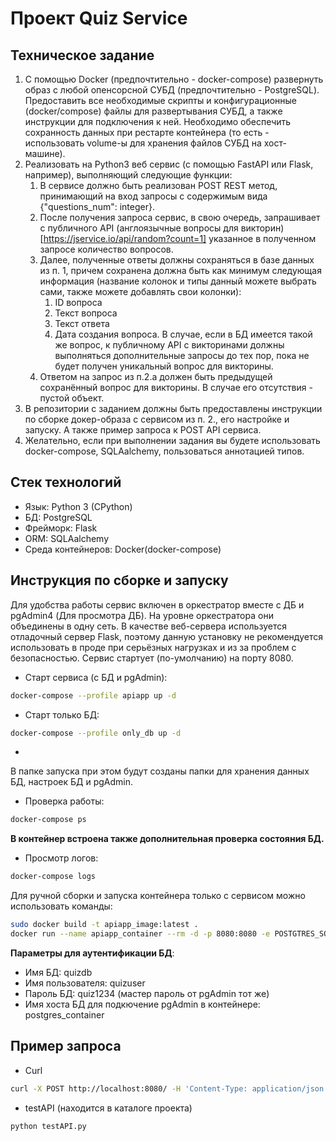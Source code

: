 # Проект Quiz Service

## Техническое задание

1. С помощью Docker (предпочтительно - docker-compose) развернуть образ с любой опенсорсной СУБД (предпочтительно - PostgreSQL). Предоставить все необходимые скрипты и конфигурационные (docker/compose) файлы для развертывания СУБД, а также инструкции для подключения к ней. Необходимо обеспечить сохранность данных при рестарте контейнера (то есть - использовать volume-ы для хранения файлов СУБД на хост-машине).
2. Реализовать на Python3 веб сервис (с помощью FastAPI или Flask, например), выполняющий следующие функции:
   1. В сервисе должно быть реализован POST REST метод, принимающий на вход запросы с содержимым вида {"questions_num": integer}.
   2. После получения запроса сервис, в свою очередь, запрашивает с публичного API (англоязычные вопросы для викторин) [https://jservice.io/api/random?count=1] указанное в полученном запросе количество вопросов.
   3. Далее, полученные ответы должны сохраняться в базе данных из п. 1, причем сохранена должна быть как минимум следующая информация (название колонок и типы данный можете выбрать сами, также можете добавлять свои колонки): 
      1. ID вопроса
      2. Текст вопроса
      3. Текст ответа
      4. Дата создания вопроса.
   В случае, если в БД имеется такой же вопрос, к публичному API с викторинами должны выполняться дополнительные запросы до тех пор, пока не будет получен уникальный вопрос для викторины.
   4. Ответом на запрос из п.2.a должен быть предыдущей сохранённый вопрос для викторины. В случае его отсутствия - пустой объект.
3. В репозитории с заданием должны быть предоставлены инструкции по сборке докер-образа с сервисом из п. 2., его настройке и запуску. А также пример запроса к POST API сервиса.
4. Желательно, если при выполнении задания вы будете использовать docker-compose, SQLAalchemy,  пользоваться аннотацией типов.

## Стек технологий

- Язык: Python 3 (CPython)
- БД: PostgreSQL
- Фрейморк: Flask
- ORM: SQLAalchemy
- Среда контейнеров: Docker(docker-compose)

## Инструкция по сборке и запуску
Для удобства работы сервис включен в оркестратор вместе с ДБ и pgAdmin4 (Для просмотра ДБ). На уровне оркестратора они объединены в одну сеть. В качестве веб-сервера используется отладочный сервер Flask, поэтому данную установку не рекомендуется использовать в проде при серьёзных нагрузках и из за проблем с безопасностью. Сервис стартует (по-умолчанию) на порту 8080.

- Старт сервиса (с БД и pgAdmin):

```bash
docker-compose --profile apiapp up -d
```

- Старт только БД:

```bash
docker-compose --profile only_db up -d
```

-

В папке запуска при этом будут созданы папки для хранения данных БД, настроек БД и pgAdmin.

- Проверка работы:

```bash
docker-compose ps
```

__В контейнер встроена также дополнительная проверка состояния БД.__

- Просмотр логов:

```bash
docker-compose logs
```

Для ручной сборки и запуска контейнера только с сервисом можно использовать команды:

```bash
sudo docker build -t apiapp_image:latest .
docker run --name apiapp_container --rm -d -p 8080:8080 -e POSTGTRES_SQL_URI=postgresql://quizuser:quiz1234@localhost:5432/quizdb apiapp_image:latest
```

**Параметры для аутентификации БД**:
- Имя БД: quizdb
- Имя пользователя: quizuser
- Пароль БД: quiz1234 (мастер пароль от pgAdmin тот же) 
- Имя хоста БД для подкючение pgAdmin в контейнере: postgres_container

## Пример запроса

- Curl

```bash
curl -X POST http://localhost:8080/ -H 'Content-Type: application/json' -d '{"questions_num":10}'
```

- testAPI (находится в каталоге проекта)

```bash
python testAPI.py
```